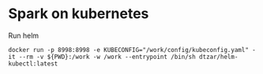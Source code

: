# Spark on kubernetes


Run helm
```
docker run -p 8998:8998 -e KUBECONFIG="/work/config/kubeconfig.yaml" -it --rm -v ${PWD}:/work -w /work --entrypoint /bin/sh dtzar/helm-kubectl:latest 
```
